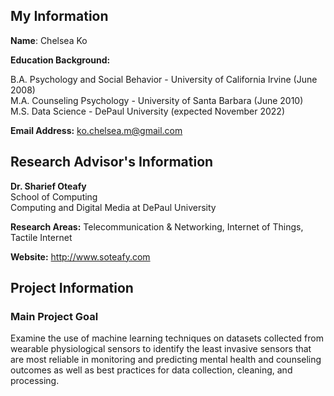 ## My Information

**Name**: Chelsea Ko  

**Education Background:**   
  
B.A. Psychology and Social Behavior - University of California Irvine (June 2008)  
M.A. Counseling Psychology - University of Santa Barbara (June 2010)  
M.S. Data Science - DePaul University (expected November 2022)  
  
**Email Address:** ko.chelsea.m@gmail.com  

## Research Advisor's Information  

**Dr. Sharief Oteafy**  
School of Computing  
Computing and Digital Media at DePaul University

**Research Areas:** Telecommunication & Networking, Internet of Things, Tactile Internet  

**Website:** http://www.soteafy.com  

## Project Information  

### Main Project Goal  

Examine the use of machine learning techniques on datasets collected from wearable physiological sensors to identify the least invasive sensors that are most reliable in monitoring and predicting mental health and counseling outcomes as well as best practices for data collection, cleaning, and processing.
